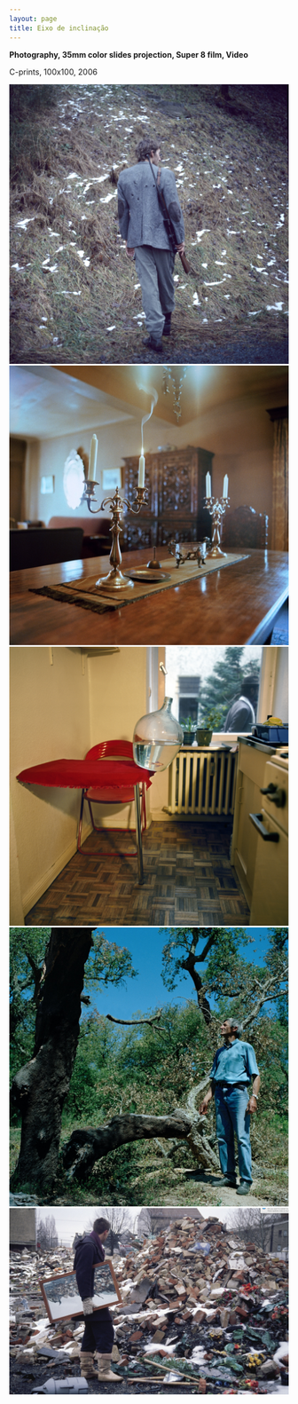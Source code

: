 ```yaml
---
layout: page
title: Eixo de inclinação
---
```


**Photography, 35mm color slides projection, Super 8 film, Video**

C-prints, 100x100, 2006

<img src="/public/H5balas final 6x6 peq.jpg">

<img src="/public/vela.jpg">

<img src="/public/peixe vulto.jpg">

<img src="/public/sr. joao.jpg">

<img src="/public/homem espelho.jpg">

